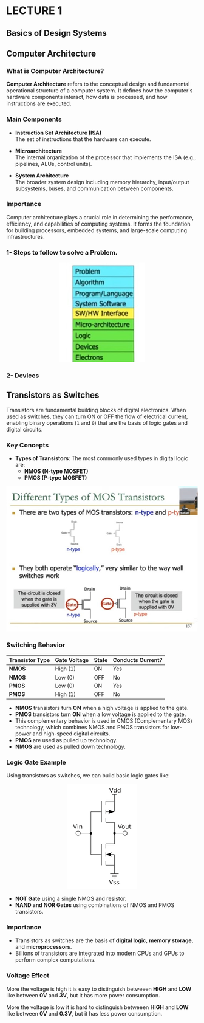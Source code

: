 # LECTURE 1
## Basics of Design Systems

## Computer Architecture

### What is Computer Architecture?

**Computer Architecture** refers to the conceptual design and fundamental operational structure of a computer system. It defines how the computer's hardware components interact, how data is processed, and how instructions are executed.

### Main Components

- **Instruction Set Architecture (ISA)**  
  The set of instructions that the hardware can execute.

- **Microarchitecture**  
  The internal organization of the processor that implements the ISA (e.g., pipelines, ALUs, control units).

- **System Architecture**  
  The broader system design including memory hierarchy, input/output subsystems, buses, and communication between components.

### Importance

Computer architecture plays a crucial role in determining the performance, efficiency, and capabilities of computing systems. It forms the foundation for building processors, embedded systems, and large-scale computing infrastructures.


### 1- Steps to follow to solve a Problem.

<div align="center">
  <img src="./steps.jpg" alt="Lecture 1 Diagram" />
</div>

### 2- Devices

## Transistors as Switches

Transistors are fundamental building blocks of digital electronics. When used as switches, they can turn ON or OFF the flow of electrical current, enabling binary operations (`1` and `0`) that are the basis of logic gates and digital circuits.

### Key Concepts

- **Types of Transistors**: The most commonly used types in digital logic are:
  - **NMOS (N-type MOSFET)**
  - **PMOS (P-type MOSFET)**

<div align="center">
  <img src="./cmos.jpg" alt="Lecture 1 Diagram" />
</div>

### Switching Behavior

| Transistor Type | Gate Voltage | State | Conducts Current? |
|-----------------|--------------|-------|-------------------|
| **NMOS**        | High (1)     | ON    | Yes               |
| **NMOS**        | Low (0)      | OFF   | No                |
| **PMOS**        | Low (0)      | ON    | Yes               |
| **PMOS**        | High (1)     | OFF   | No                |

- **NMOS** transistors turn **ON** when a high voltage is applied to the gate.
- **PMOS** transistors turn **ON** when a low voltage is applied to the gate.
- This complementary behavior is used in CMOS (Complementary MOS) technology, which combines NMOS and PMOS transistors for low-power and high-speed digital circuits.
- **PMOS** are used as pulled up technology.
- **NMOS** are used as pulled down technology.

### Logic Gate Example

Using transistors as switches, we can build basic logic gates like:
<div align="center">
  <img src="./NOT.png" alt="Lecture 1 Diagram" />
</div>

- **NOT Gate** using a single NMOS and resistor.
- **NAND and NOR Gates** using combinations of NMOS and PMOS transistors.

### Importance

- Transistors as switches are the basis of **digital logic**, **memory storage**, and **microprocessors**.
- Billions of transistors are integrated into modern CPUs and GPUs to perform complex computations.


### Voltage Effect

More the voltage is high it is easy to distinguish betweeen **HIGH** and **LOW**  like between **0V** and **3V**, but it has more power consumption.

More the voltage is low it is hard to distinguish betweeen **HIGH** and **LOW**  like between **0V** and **0.3V**, but it has less power consumption.
